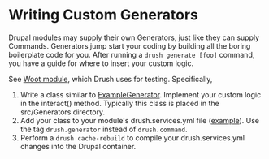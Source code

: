 Writing Custom Generators
==========================
Drupal modules may supply their own Generators, just like they can supply Commands. Generators jump start your coding by building all the boring boilerplate code for you. After running a `drush generate [foo]` command, you have a guide for where to insert your custom logic.  

See [Woot module](https://github.com/drush-ops/drush/blob/master/tests/resources/modules/d8/woot), which Drush uses for testing. Specifically,
  
  1. Write a class similar to [ExampleGenerator](https://github.com/drush-ops/drush/tree/master/tests/resources/modules/d8/woot/src/Generators/). Implement your custom logic in the interact() method. Typically this class is placed in the src/Generators directory.
  1. Add your class to your module's drush.services.yml file ([example](https://github.com/drush-ops/drush/blob/master/tests/resources/modules/d8/woot/drush.services.yml)). Use the tag `drush.generator` instead of `drush.command`.
  1. Perform a `drush cache-rebuild` to compile your drush.services.yml changes into the Drupal container. 